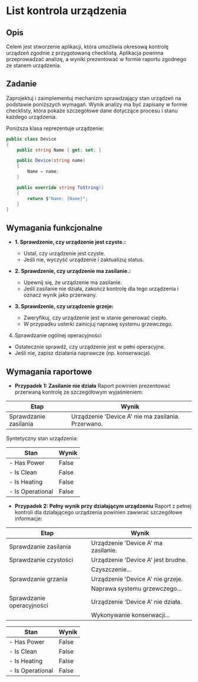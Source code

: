 # List kontrola urządzenia

## Opis
Celem jest stworzenie aplikacji, która umożliwia okresową kontrolę urządzeń zgodnie z przygotowaną checklistą. 
Aplikacja powinna przeprowadzać analizę, a wyniki prezentować w formie raportu zgodnego ze stanem urządzenia.



## Zadanie
Zaprojektuj i zaimplementuj mechanizm sprawdzający stan urządzeń na podstawie poniższych wymagań. Wynik analizy ma być zapisany w formie checklisty, która pokaże szczegółowe dane dotyczące procesu i stanu każdego urządzenia.

Poniższa klasa reprezentuje urządzenie:

```cs
public class Device
{
    public string Name { get; set; }

    public Device(string name)
    {
        Name = name;        
    }

	public override string ToString()
    {
        return $"Name: {Name}";
    }
}
```

## Wymagania funkcjonalne

- **1. Sprawdzenie, czy urządzenie jest czyste.:**
  - Ustal, czy urządzenie jest czyste.
  - Jeśli nie, wyczyść urządzenie i zaktualizuj status.

- **2. Sprawdzenie, czy urządzenie ma zasilanie.:**
  - Upewnij się, że urządzenie ma zasilanie.
  - Jeśli zasilanie nie działa, zakończ kontrolę dla tego urządzenia i oznacz wynik jako przerwany.

- **3. Sprawdzenie, czy urządzenie grzeje:**
  - Zweryfikuj, czy urządzenie jest w stanie generować ciepło.
  - W przypadku usterki zainicjuj naprawę systemu grzewczego.

4. Sprawdzanie ogólnej operacyjności
  - Ostatecznie sprawdź, czy urządzenie jest w pełni operacyjne.
  - Jeśli nie, zapisz działania naprawcze (np. konserwacja).

## Wymagania raportowe

- **Przypadek 1: Zasilanie nie działa**
Raport powinien prezentować przerwaną kontrolę ze szczegółowym wyjaśnieniem:

| **Etap**              | **Wynik**                                 |
|------------------------|-------------------------------------------|
| Sprawdzanie zasilania  | Urządzenie 'Device A' nie ma zasilania. Przerwano.  |


Syntetyczny stan urządzenia:

| **Stan**              | **Wynik**                                 |
|------------------------|-------------------------------------------|
| - Has Power            | False                                    |
| - Is Clean             | False                                    |
| - Is Heating           | False                                    |
| - Is Operational       | False                                    |


- **Przypadek 2: Pełny wynik przy działającym urządzeniu**
Raport z pełnej kontroli dla działającego urządzenia powinien zawierać szczegółowe informacje:

| **Etap**              | **Wynik**                                 |
|------------------------|-------------------------------------------|
| Sprawdzanie zasilania  | Urządzenie 'Device A' ma zasilanie.       |
| Sprawdzanie czystości  | Urządzenie 'Device A' jest brudne.        |
|                        | Czyszczenie...                           |
| Sprawdzanie grzania    | Urządzenie 'Device A' nie grzeje.         |
|                        | Naprawa systemu grzewczego...            |
| Sprawdzanie operacyjności | Urządzenie 'Device A' nie działa.         |
|                        | Wykonywanie konserwacji...               |

| **Stan**              | **Wynik**                                 |
|------------------------|-------------------------------------------|
| - Has Power            | False                                    |
| - Is Clean             | False                                    |
| - Is Heating           | False                                    |
| - Is Operational       | False                                    |

